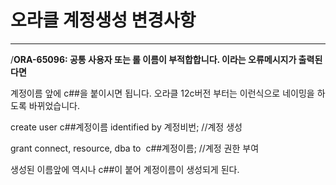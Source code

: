 # 오라클 계정생성 변경사항

---

/**ORA-65096: 공통 사용자 또는 롤 이름이 부적합합니다. 이라는 오류메시지가 출력된다면**

계정이름 앞에 c##을 붙이시면 됩니다. 오라클 12c버전 부터는 이런식으로 네이밍을 하도록 바뀌었습니다.

create user c##계정이름 identified by 계정비번; //계정 생성

grant connect, resource, dba to  c##계정이름; //계정 권한 부여

생성된 이름앞에 역시나 c##이 붙어 계정이름이 생성되게 된다.
